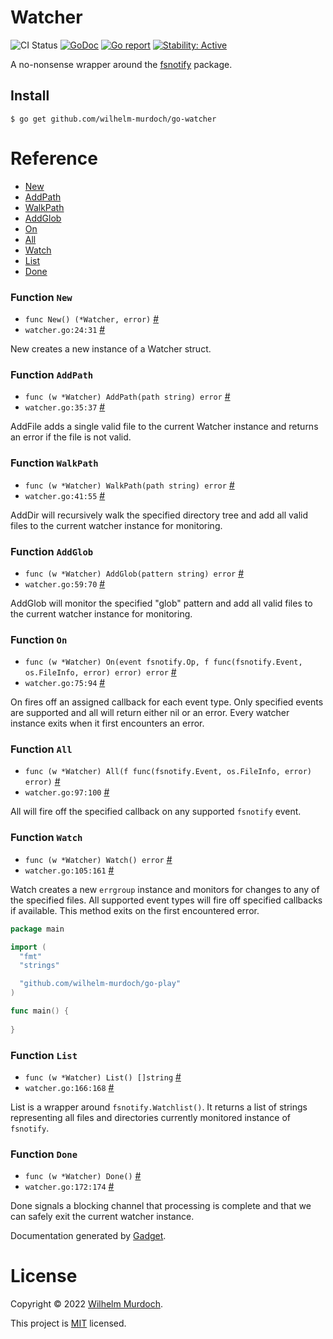# Watcher

![CI Status](https://github.com/wilhelm-murdoch/go-watcher/actions/workflows/ci.yml/badge.svg)
[![GoDoc](https://godoc.org/github.com/wilhelm-murdoch/go-watcher?status.svg)](https://pkg.go.dev/github.com/wilhelm-murdoch/go-watcher)
[![Go report](https://goreportcard.com/badge/github.com/wilhelm-murdoch/go-watcher)](https://goreportcard.com/report/github.com/wilhelm-murdoch/go-watcher)
[![Stability: Active](https://masterminds.github.io/stability/active.svg)](https://masterminds.github.io/stability/active.html)

A no-nonsense wrapper around the [fsnotify](https://pkg.go.dev/github.com/fsnotify/fsnotify) package.

## Install
```
$ go get github.com/wilhelm-murdoch/go-watcher
```

# Reference

* [New](#Function-New)
* [AddPath](#Function-AddPath)
* [WalkPath](#Function-WalkPath)
* [AddGlob](#Function-AddGlob)
* [On](#Function-On)
* [All](#Function-All)
* [Watch](#Function-Watch)
* [List](#Function-List)
* [Done](#Function-Done)


### Function `New`
* `func New() (*Watcher, error)` [#](watcher.go#L24)
* `watcher.go:24:31` [#](watcher.go#L24-L31)

New creates a new instance of a Watcher struct. 

### Function `AddPath`
* `func (w *Watcher) AddPath(path string) error` [#](watcher.go#L35)
* `watcher.go:35:37` [#](watcher.go#L35-L37)

AddFile adds a single valid file to the current Watcher instance and returns an error if the file is not valid. 

### Function `WalkPath`
* `func (w *Watcher) WalkPath(path string) error` [#](watcher.go#L41)
* `watcher.go:41:55` [#](watcher.go#L41-L55)

AddDir will recursively walk the specified directory tree and add all valid files to the current watcher instance for monitoring. 

### Function `AddGlob`
* `func (w *Watcher) AddGlob(pattern string) error` [#](watcher.go#L59)
* `watcher.go:59:70` [#](watcher.go#L59-L70)

AddGlob will monitor the specified "glob" pattern and add all valid files to the current watcher instance for monitoring. 

### Function `On`
* `func (w *Watcher) On(event fsnotify.Op, f func(fsnotify.Event, os.FileInfo, error) error) error` [#](watcher.go#L75)
* `watcher.go:75:94` [#](watcher.go#L75-L94)

On fires off an assigned callback for each event type. Only specified events are supported and all will return either nil or an error. Every watcher instance exits when it first encounters an error. 

### Function `All`
* `func (w *Watcher) All(f func(fsnotify.Event, os.FileInfo, error) error)` [#](watcher.go#L97)
* `watcher.go:97:100` [#](watcher.go#L97-L100)

All will fire off the specified callback on any supported `fsnotify` event. 

### Function `Watch`
* `func (w *Watcher) Watch() error` [#](watcher.go#L105)
* `watcher.go:105:161` [#](watcher.go#L105-L161)

Watch creates a new `errgroup` instance and monitors for changes to any of the specified files. All supported event types will fire off specified callbacks if available. This method exits on the first encountered error. 

```go
package main

import (
  "fmt"
  "strings"

  "github.com/wilhelm-murdoch/go-play"
)

func main() {
    
}
```

### Function `List`
* `func (w *Watcher) List() []string` [#](watcher.go#L166)
* `watcher.go:166:168` [#](watcher.go#L166-L168)

List is a wrapper around `fsnotify.Watchlist()`. It returns a list of strings representing all files and directories currently monitored instance of `fsnotify`. 

### Function `Done`
* `func (w *Watcher) Done()` [#](watcher.go#L172)
* `watcher.go:172:174` [#](watcher.go#L172-L174)

Done signals a blocking channel that processing is complete and that we can safely exit the current watcher instance. 



Documentation generated by [Gadget](https://github.com/wilhelm-murdoch/go-gadget).

# License
Copyright © 2022 [Wilhelm Murdoch](https://wilhelm.codes).

This project is [MIT](./LICENSE) licensed.
